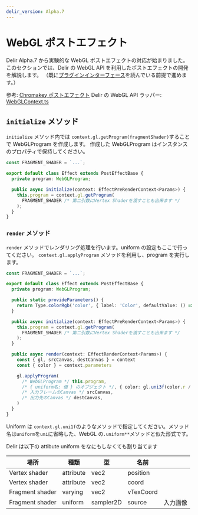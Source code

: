 ```yaml
---
delir_version: Alpha.7
---
```


# WebGL ポストエフェクト

Delir Alpha.7 から実験的な WebGL ポストエフェクトの対応が始まりました。
このセクションでは、Delir の WebGL API を利用したポストエフェクトの開発を解説します。
（既に[プラグインインターフェース](./interface.html)を読んでいる前提で進めます。）

参考: [Chromakey ポストエフェクト](https://github.com/ra-gg/Delir/blob/master/packages/post-effect-plugins/chromakey/index.ts)
Delir の WebGL API ラッパー: [WebGLContext.ts](https://github.com/ra-gg/Delir/blob/master/packages/core/src/Engine/WebGL/WebGLContext.ts#L61)

## `initialize` メソッド

`initialize` メソッド内では `context.gl.getProgram(fragmentShader)`することで WebGLProgram を作成します。
作成した WebGLProgram はインスタンスのプロパティで保持してください。

```typescript
const FRAGMENT_SHADER = `...`;

export default class Effect extends PostEffectBase {
  private program: WebGLProgram;

  public async initialize(context: EffectPreRenderContext<Params>) {
    this.program = context.gl.getProgram(
      FRAGMENT_SHADER /* 第二引数にVertex Shaderを渡すことも出来ます */
    );
  }
}
```

### `render` メソッド

`render` メソッドでレンダリング処理を行います。uniform の設定もここで行ってください。
`context.gl.applyProgram` メソッドを利用し、program を実行します。

```typescript
const FRAGMENT_SHADER = `...`;

export default class Effect extends PostEffectBase {
  private program: WebGLProgram;

  public static provideParameters() {
    return Type.colorRgb('color', { label: 'Color', defaultValue: () => new Values.ColorRGB(0, 0, 0)})
  }

  public async initialize(context: EffectPreRenderContext<Params>) {
    this.program = context.gl.getProgram(
      FRAGMENT_SHADER /* 第二引数にVertex Shaderを渡すことも出来ます */
    );
  }

  public async render(context: EffectRenderContext<Params>) {
    const { gl, srcCanvas, destCanvas } = context
    const { color } = context.parameters

    gl.applyProgram(
      /* WebGLProgram */ this.program,
      /* { uniform名: 値 } のオブジェクト */, { color: gl.uni3f(color.r / 255, color.g / 255, color.b / 255)) },
      /* 入力フレームのCanvas */ srcCanvas,
      /* 出力先のCanvas */ destCanvas,
    )
  }
}
```

Uniform は `context.gl.uni1f`のようなメソッドで指定してください。メソッド名は`uniform`を`uni`に省略した、WebGL の`.uniform**`メソッドと似た形式です。

Delir は以下の attibute uniform をなにもしなくても割り当てます

| 場所            | 種類      | 型        | 名前      |          |
| --------------- | --------- | --------- | --------- | -------- |
| Vertex shader   | attribute | vec2      | position  |          |
| Vertex shader   | attribute | vec2      | coord     |          |
| Fragment shader | varying   | vec2      | vTexCoord |          |
| Fragment shader | uniform   | sampler2D | source    | 入力画像 |

